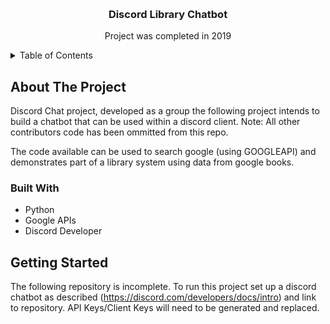 <a name="readme-top"></a>

<br />
<div align="center">

<h3 align="center">Discord Library Chatbot</h3>
<p> Project was completed in 2019 </p>

</div>

<!-- TABLE OF CONTENTS -->
<details>
  <summary>Table of Contents</summary>
  <ol>
    <li>
      <a href="#about-the-project">About The Project</a>
      <ul>
        <li><a href="#built-with">Built With</a></li>
      </ul>
    </li>
    <li>
      <a href="#getting-started">Getting Started</a>
    </li>
  </ol>
</details>

<!-- ABOUT THE PROJECT -->
## About The Project

Discord Chat project, developed as a group the following project intends to build a chatbot that can be used within a discord client. Note: All other contributors code has been ommitted from this repo.

The code available can be used to search google (using GOOGLEAPI) and demonstrates part of a library system using data from google books.

### Built With
* Python
* Google APIs
* Discord Developer 

<!-- GETTING STARTED -->
## Getting Started

The following repository is incomplete. To run this project set up a discord chatbot as described (https://discord.com/developers/docs/intro) and link to repository. API Keys/Client Keys will need to be generated and replaced.
